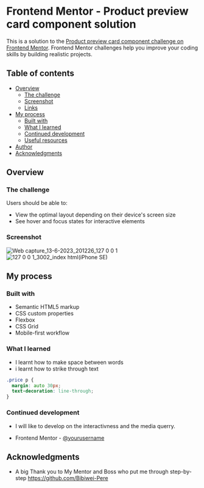 # Frontend Mentor - Product preview card component solution

This is a solution to the [Product preview card component challenge on Frontend Mentor](https://www.frontendmentor.io/challenges/product-preview-card-component-GO7UmttRfa). Frontend Mentor challenges help you improve your coding skills by building realistic projects.

## Table of contents

- [Overview](#overview)
  - [The challenge](#the-challenge)
  - [Screenshot](#screenshot)
  - [Links](#links)
- [My process](#my-process)
  - [Built with](#built-with)
  - [What I learned](#what-i-learned)
  - [Continued development](#continued-development)
  - [Useful resources](#useful-resources)
- [Author](#author)
- [Acknowledgments](#acknowledgments)

## Overview

### The challenge

Users should be able to:

- View the optimal layout depending on their device's screen size
- See hover and focus states for interactive elements

### Screenshot

![Web capture_13-6-2023_201226_127 0 0 1](https://github.com/AmePrince/preview-card/assets/131150219/25099e19-00d7-4b50-89f7-3d4a6ad61ff1)
![127 0 0 1_3002_index html(iPhone SE)](https://github.com/AmePrince/preview-card/assets/131150219/d762192f-f482-4a94-b3e6-7b34b10be838)

## My process

### Built with

- Semantic HTML5 markup
- CSS custom properties
- Flexbox
- CSS Grid
- Mobile-first workflow

### What I learned

- I learnt how to make space between words
- i learnt how to strike through text

```css
.price p {
  margin: auto 30px;
  text-decoration: line-through;
}
```

### Continued development

- I will like to develop on the interactivness and the media querry.

- Frontend Mentor - [@yourusername](https://www.frontendmentor.io/profile/AmePrince)

## Acknowledgments

- A big Thank you to My Mentor and Boss who put me through step-by-step
  https://github.com/Bibiwei-Pere
